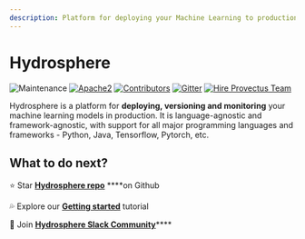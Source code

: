 ```yaml
---
description: Platform for deploying your Machine Learning to production
---
```


# Hydrosphere

![Maintenance](https://img.shields.io/maintenance/yes/2020?style=for-the-badge) [​![Apache2](https://img.shields.io/badge/license-Apache2-green.svg?style=for-the-badge)​](https://www.apache.org/licenses/LICENSE-2.0) [​![Contributors](https://img.shields.io/github/contributors/provectus/head.svg?style=for-the-badge)​](https://github.com/Hydrospheredata/hydro-serving/graphs/contributors) [​![Gitter](https://img.shields.io/gitter/room/Hydrospheredata/hydro-serving?style=for-the-badge)​](https://gitter.im/Hydrospheredata/hydro-serving?utm_source=badge&utm_medium=badge&utm_campaign=pr-badge&utm_content=badge) [![Hire Provectus Team](https://img.shields.io/badge/-Hydrosphere.io-blue?label&style=for-the-badge)](https://hydrosphere.io)[​](https://provectus.com/)

Hydrosphere is a platform for **deploying, versioning and monitoring** your machine learning models in production. It is language-agnostic and framework-agnostic, with support for all major programming languages and frameworks - Python, Java, Tensorflow, Pytorch, etc. 

## What to do next?

⭐️ Star [**Hydrosphere repo**](https://github.com/Hydrospheredata/hydro-serving) ****on Github

💦 Explore our [**Getting started**](getting-started.md) tutorial

🥳  Join [**Hydrosphere Slack Community**](https://join.slack.com/t/hydrospheredata/shared_invite/zt-gg41mrlg-eDz6v6yhkOfoMf~oi2mTug)\*\*\*\*

